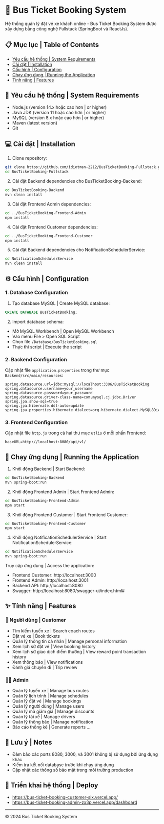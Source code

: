 # 🚌 Bus Ticket Booking System

Hệ thống quản lý đặt vé xe khách online - Bus Ticket Booking System được xây dựng bằng công nghệ Fullstack (SpringBoot và ReactJs).

## 📋 Mục lục | Table of Contents
- [Yêu cầu hệ thống | System Requirements](#yêu-cầu-hệ-thống--system-requirements)
- [Cài đặt | Installation](#cài-đặt--installation)
- [Cấu hình | Configuration](#cấu-hình--configuration)
- [Chạy ứng dụng | Running the Application](#chạy-ứng-dụng--running-the-application)
- [Tính năng | Features](#tính-năng--features)

## 🔧 Yêu cầu hệ thống | System Requirements

- Node.js (version 14.x hoặc cao hơn | or higher)
- Java JDK (version 11 hoặc cao hơn | or higher)
- MySQL (version 8.x hoặc cao hơn | or higher)
- Maven (latest version)
- Git

## 💻 Cài đặt | Installation

1. Clone repository:
```bash
git clone https://github.com/idiotman-2212/BusTicketBooking-Fullstack.git
cd BusTicketBooking-Fullstack
```

2. Cài đặt Backend dependencies cho BusTicketBooking-Backend:
```bash
cd BusTicketBooking-Backend
mvn clean install
```

3. Cài đặt Frontend Admin dependencies:
```bash
cd ../BusTicketBooking-Frontend-Admin
npm install
```

4. Cài đặt Frontend Customer dependencies:
```bash
cd ../BusTicketBooking-Frontend-Customer
npm install
```

5. Cài đặt Backend dependencies cho NotificationSchedulerService:
```bash
cd NotificationSchedulerService
mvn clean install
```

## ⚙️ Cấu hình | Configuration

### 1. Database Configuration

1. Tạo database MySQL | Create MySQL database:
```sql
CREATE DATABASE BusTicketBooking;
```

2. Import database schema:
- Mở MySQL Workbench | Open MySQL Workbench
- Vào menu File > Open SQL Script
- Chọn file `/Database/BusTicketBooking.sql`
- Thực thi script | Execute the script

### 2. Backend Configuration

Cập nhật file `application.properties` trong thư mục `Backend/src/main/resources`:
```properties
spring.datasource.url=jdbc:mysql://localhost:3306/BusTicketBooking
spring.datasource.username=your_username
spring.datasource.password=your_password
spring.datasource.driver-class-name=com.mysql.cj.jdbc.Driver
spring.jpa.show-sql=true
spring.jpa.hibernate.ddl-auto=update
spring.jpa.properties.hibernate.dialect=org.hibernate.dialect.MySQL8Dialect
```

### 3. Frontend Configuration

Cập nhật file `http.js` trong cả hai thư mục `utlis` ở mỗi phần Frontend:
```env
baseURL=http://localhost:8080/api/v1/
```

## 🚀 Chạy ứng dụng | Running the Application

1. Khởi động Backend | Start Backend:
```bash
cd BusTicketBooking-Backend
mvn spring-boot:run
```

2. Khởi động Frontend Admin | Start Frontend Admin:
```bash
cd BusTicketBooking-Frontend-Admin
npm start
```

3. Khởi động Frontend Customer | Start Frontend Customer:
```bash
cd BusTicketBooking-Frontend-Customer
npm start
```

4. Khởi động NotificationSchedulerService | Start NotificationSchedulerService:
```bash
cd NotificationSchedulerService
mvn spring-boot:run
```

Truy cập ứng dụng | Access the application:
- Frontend Customer: http://localhost:3000
- Frontend Admin: http://localhost:3001
- Backend API: http://localhost:8080
- Swagger: http://localhost:8080/swagger-ui/index.html#

## ✨ Tính năng | Features

### 👤 Người dùng | Customer
- Tìm kiếm tuyến xe | Search coach routes
- Đặt vé xe | Book tickets
- Quản lý thông tin cá nhân | Manage personal information
- Xem lịch sử đặt vé | View booking history
- Xem lịch sử giao dịch điểm thưởng | View reward point transaction history
- Xem thông báo | View notifications
- Đánh giá chuyến đi | Trip review

### 👨‍💼 Admin
- Quản lý tuyến xe | Manage bus routes
- Quản lý lịch trình | Manage schedules
- Quản lý đặt vé | Manage bookings
- Quản lý người dùng | Manage users
- Quản lý mã giảm giá | Manage discounts
- Quản lý tài xế | Manage drivers
- Quản lý thông báo | Manage notification
- Báo cáo thống kê | Generate reports
...

## 📝 Lưu ý | Notes

- Đảm bảo các ports 8080, 3000, và 3001 không bị sử dụng bởi ứng dụng khác
- Kiểm tra kết nối database trước khi chạy ứng dụng
- Cập nhật các thông số bảo mật trong môi trường production

## 📝 Triển khai hệ thống | Deploy

- https://bus-ticket-booking-customer-six.vercel.app/
- https://bus-ticket-booking-admin-zx3p.vercel.app/dashboard
---
© 2024 Bus Ticket Booking System
